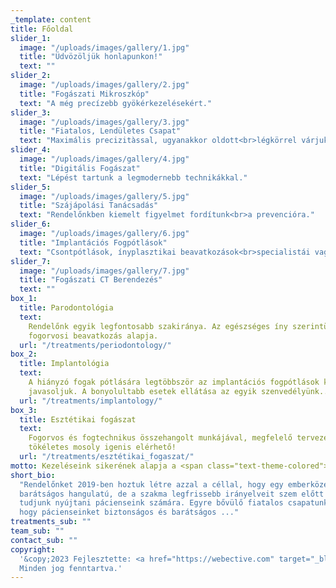 ```yaml
---
_template: content
title: Főoldal
slider_1:
  image: "/uploads/images/gallery/1.jpg"
  title: "Üdvözöljük honlapunkon!"
  text: ""
slider_2:
  image: "/uploads/images/gallery/2.jpg"
  title: "Fogászati Mikroszkóp"
  text: "A még precízebb gyökérkezelésekért."
slider_3:
  image: "/uploads/images/gallery/3.jpg"
  title: "Fiatalos, Lendületes Csapat"
  text: "Maximális precizitàssal, ugyanakkor oldott<br>légkörrel várjuk pácienseinket."
slider_4:
  image: "/uploads/images/gallery/4.jpg"
  title: "Digitális Fogászat"
  text: "Lépést tartunk a legmodernebb technikákkal."
slider_5:
  image: "/uploads/images/gallery/5.jpg"
  title: "Szájápolási Tanácsadás"
  text: "Rendelőnkben kiemelt figyelmet fordítunk<br>a prevencióra."
slider_6:
  image: "/uploads/images/gallery/6.jpg"
  title: "Implantációs Fogpótlások"
  text: "Csontpótlások, ínyplasztikai beavatkozások<br>specialistái vagyunk."
slider_7:
  image: "/uploads/images/gallery/7.jpg"
  title: "Fogászati CT Berendezés"
  text: ""
box_1:
  title: Parodontológia
  text:
    Rendelőnk egyik legfontosabb szakiránya. Az egészséges íny szerintünk minden
    fogorvosi beavatkozás alapja.
  url: "/treatments/periodontology/"
box_2:
  title: Implantológia
  text:
    A hiányzó fogak pótlására legtöbbször az implantációs fogpótlások készítését
    javasoljuk. A bonyolultabb esetek ellátása az egyik szenvedélyünk...
  url: "/treatments/implantology/"
box_3:
  title: Esztétikai fogászat
  text:
    Fogorvos és fogtechnikus összehangolt munkájával, megfelelő tervezéssel a
    tökéletes mosoly igenis elérhető!
  url: "/treatments/esztétikai_fogaszat/"
motto: Kezeléseink sikerének alapja a <span class="text-theme-colored">helyes szájápolás!</span>
short_bio:
  "Rendelőnket 2019-ben hoztuk létre azzal a céllal, hogy egy emberközeli,
  barátságos hangulatú, de a szakma legfrissebb irányelveit szem előtt tartó ellátást
  tudjunk nyújtani pácienseink számára. Egyre bővülő fiatalos csapatunk azon dolgozik,
  hogy pácienseinket biztonságos és barátságos ..."
treatments_sub: ""
team_sub: ""
contact_sub: ""
copyright:
  '&copy;2023 Fejlesztette: <a href="https://webective.com" target="_blank">Webective</a>.
  Minden jog fenntartva.'
---
```

